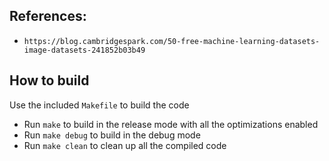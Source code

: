 ## References:
* `https://blog.cambridgespark.com/50-free-machine-learning-datasets-image-datasets-241852b03b49`

## How to build
Use the included `Makefile` to build the code
* Run `make` to build in the release mode with all the optimizations enabled
* Run `make debug` to build in the debug mode
* Run `make clean` to clean up all the compiled code
